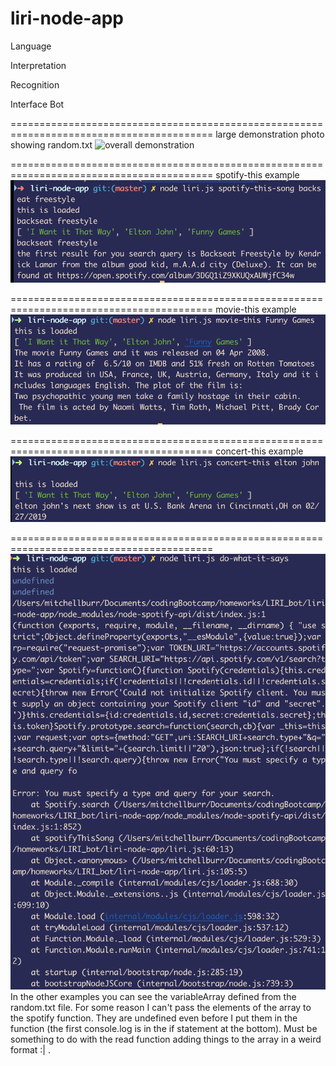 # liri-node-app

Language

Interpretation

Recognition

Interface
Bot  

=========================================================================================
large demonstration photo showing random.txt
![overall demonstration](liriDemonstration/liriDemonstrationPhoto.png)


=========================================================================================
spotify-this example
![spotify-this-song example](liriDemonstration/52590425_1003897299806539_5400510178846048256_n.png)


=========================================================================================
movie-this example
![movie-this example](liriDemonstration/52595944_334732230471631_2957853194031464448_n.png)


=========================================================================================
concert-this example
![concert-this example](liriDemonstration/52813738_246506562967392_7685506778309591040_n.png)


=========================================================================================
![do-what-it-says error](liriDemonstration/do-what-it-saysError.png)
In the other examples you can see the variableArray defined from the random.txt file. For some reason I can't pass the elements of the array to the spotify function. They are undefined even before I put them in the function (the first console.log is in the if statement at the bottom). Must be something to do with the read function adding things to the array in a weird format :| .
